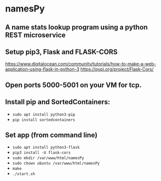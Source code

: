 # namesPy
## A name stats lookup program using a python REST microservice

## Setup pip3, Flask and FLASK-CORS
https://www.digitalocean.com/community/tutorials/how-to-make-a-web-application-using-flask-in-python-3
https://pypi.org/project/Flask-Cors/

## Open ports 5000-5001 on your VM for tcp.

## Install pip and SortedContainers:
 - ``` sudo apt install python3-pip ```
 - ``` pip install sortedcontainers ```


## Set app (from command line)
 - ```sudo apt install python3-flask```
 - ```pip3 install -U flask-cors```
 - ```sudo mkdir /var/www/html/namesPy```
 - ```sudo chown ubuntu /var/www/html/namesPy```
 - ```make```
 - ```./start.sh```


